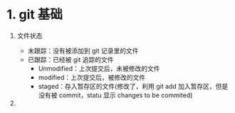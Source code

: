  # 1. git 基础

1. 文件状态

   * 未跟踪：没有被添加到 git 记录里的文件
   * 已跟踪：已经被 git 追踪的文件
     * Unmodified：上次提交后，未被修改的文件
     * modified：上次提交后，被修改的文件
     * staged：存入暂存区的文件(修改了，利用 git add 加入暂存区，但是没有被 commit，statu 显示 changes to be commited)

2. 

   